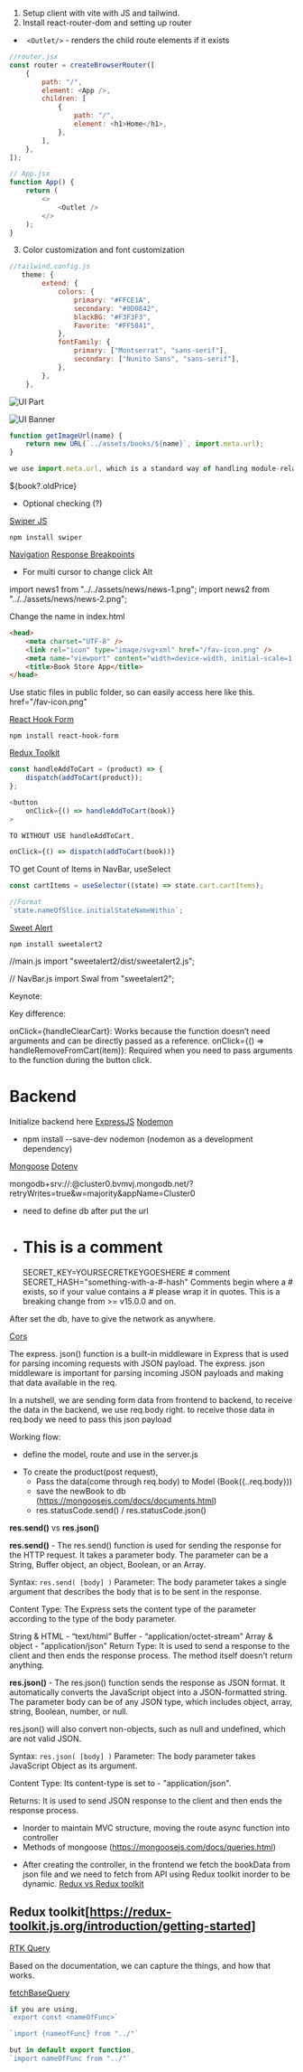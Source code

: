 1. Setup client with vite with JS and tailwind.
2. Install react-router-dom and setting up router

-   ` <Outlet/>` - renders the child route elements if it exists

```js
//router.jsx
const router = createBrowserRouter([
    {
        path: "/",
        element: <App />,
        children: [
            {
                path: "/",
                element: <h1>Home</h1>,
            },
        ],
    },
]);

// App.jsx
function App() {
    return (
        <>
            <Outlet />
        </>
    );
}
```

3. Color customization and font customization

```js
//tailwind.config.js
   theme: {
        extend: {
            colors: {
                primary: "#FFCE1A",
                secondary: "#0D0842",
                blackBG: "#F3F3F3",
                Favorite: "#FF5841",
            },
            fontFamily: {
                primary: ["Montserrat", "sans-serif"],
                secondary: ["Nunito Sans", "sans-serif"],
            },
        },
    },
```

![UI Part](image.png)

![UI Banner](image-1.png)

```js
function getImageUrl(name) {
    return new URL(`../assets/books/${name}`, import.meta.url);
}

we use import.meta.url, which is a standard way of handling module-relative paths in modern JavaScript.
```

${book?.oldPrice}

-   Optional checking (?)

[Swiper JS](https://swiperjs.com/)

`npm install swiper`

[Navigation](https://swiperjs.com/demos#navigation)
[Response Breakpoints](https://swiperjs.com/demos#responsive-breakpoints)

-   For multi cursor to change click Alt

import news1 from "../../assets/news/news-1.png";
import news2 from "../../assets/news/news-2.png";

Change the name in index.html

```html
<head>
    <meta charset="UTF-8" />
    <link rel="icon" type="image/svg+xml" href="/fav-icon.png" />
    <meta name="viewport" content="width=device-width, initial-scale=1.0" />
    <title>Book Store App</title>
</head>
```

Use static files in public folder, so can easily access here like this.
href="/fav-icon.png"

[React Hook Form](https://react-hook-form.com/get-started)

`npm install react-hook-form`

[Redux Toolkit](https://redux-toolkit.js.org/introduction/getting-started)

```js
const handleAddToCart = (product) => {
    dispatch(addToCart(product));
};

<button
    onClick={() => handleAddToCart(book)}
>

TO WITHOUT USE handleAddToCart,

onClick={() => dispatch(addToCart(book))}

```

TO get Count of Items in NavBar, useSelect

```js
const cartItems = useSelector((state) => state.cart.cartItems);

//Format
`state.nameOfSlice.initialStateNameWithin`;
```

[Sweet Alert](https://sweetalert2.github.io/)

`npm install sweetalert2`

//main.js
import "sweetalert2/dist/sweetalert2.js";

// NavBar.js
import Swal from "sweetalert2";

Keynote:

Key difference:

onClick={handleClearCart}: Works because the function doesn’t need arguments and can be directly passed as a reference.
onClick={() => handleRemoveFromCart(item)}: Required when you need to pass arguments to the function during the button click.

# Backend

Initialize backend here
[ExpressJS](https://expressjs.com/en/starter/installing.html)
[Nodemon](https://www.npmjs.com/package/nodemon)

-   npm install --save-dev nodemon (nodemon as a development dependency)

[Mongoose](https://mongoosejs.com/docs/index.html)
[Dotenv](https://www.npmjs.com/package/dotenv)

mongodb+srv://<uname>:<pwd>@cluster0.bvmvj.mongodb.net/<db-name>?retryWrites=true&w=majority&appName=Cluster0

-   need to define db after put the url

-   # This is a comment
    SECRET_KEY=YOURSECRETKEYGOESHERE # comment
    SECRET_HASH="something-with-a-#-hash"
    Comments begin where a # exists, so if your value contains a # please wrap it in quotes. This is a breaking change from >= v15.0.0 and on.

After set the db, have to give the network as anywhere.

[Cors](https://www.npmjs.com/package/cors)

The express. json() function is a built-in middleware in Express that is used for parsing incoming requests with JSON payload. The express. json middleware is important for parsing incoming JSON payloads and making that data available in the req.

In a nutshell, we are sending form data from frontend to backend, to receive the data in the backend, we use req.body right. to receive those data in req.body we need to pass this json payload

Working flow:

-   define the model, route and use in the server.js

*   To create the product(post request),
    -   Pass the data(come through req.body) to Model (Book({..req.body}))
    -   save the newBook to db (https://mongoosejs.com/docs/documents.html)
    -   res.statusCode.send() / res.statusCode.json()

**res.send()** vs **res.json()**

**res.send()** - The res.send() function is used for sending the response for the HTTP request. It takes a parameter body. The parameter can be a String, Buffer object, an object, Boolean, or an Array.

Syntax:
`res.send( [body] )`
Parameter: The body parameter takes a single argument that describes the body that is to be sent in the response.

Content Type: The Express sets the content type of the parameter according to the type of the body parameter.

String & HTML - “text/html”
Buffer - “application/octet-stream”
Array & object - "application/json"
Return Type: It is used to send a response to the client and then ends the response process. The method itself doesn't return anything.

**res.json()** - The res.json() function sends the response as JSON format. It automatically converts the JavaScript object into a JSON-formatted string. The parameter body can be of any JSON type, which includes object, array, string, Boolean, number, or null.

res.json() will also convert non-objects, such as null and undefined, which are not valid JSON.

Syntax:
`res.json( [body] )`
Parameter: The body parameter takes JavaScript Object as its argument.

Content Type: Its content-type is set to - "application/json".

Returns: It is used to send JSON response to the client and then ends the response process.

-   Inorder to maintain MVC structure, moving the route async function into controller
-   Methods of mongoose (https://mongoosejs.com/docs/queries.html)

*   After creating the controller, in the frontend we fetch the bookData from json file and we need to fetch from API using Redux toolkit inorder to be dynamic.
    [Redux vs Redux toolkit](https://30dayscoding.com/blog/redux-vs-redux-toolkit)

## Redux toolkit[https://redux-toolkit.js.org/introduction/getting-started]

[RTK Query](https://redux-toolkit.js.org/rtk-query/overview)

Based on the documentation,
we can capture the things, and how that works.

[fetchBaseQuery](https://redux-toolkit.js.org/rtk-query/api/fetchBaseQuery)

```js
if you are using,
`export const <nameOfFunc>`

`import {nameofFunc} from "../"`

but in default export function,
`import nameOfFunc from "../"`
```
